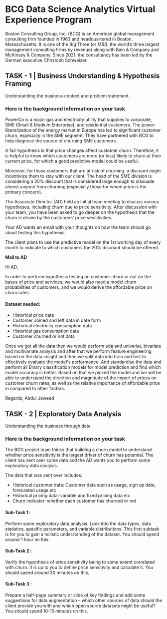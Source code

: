 # BCG Data Science Analytics Virtual Experience Program

Boston Consulting Group, Inc. (BCG) is an American global management consulting firm founded in 1963 and headquartered in Boston, Massachusetts. It is one of the Big Three (or MBB, the world’s three largest management consulting firms by revenue) along with Bain & Company and McKinsey & Company. Since 2021, the consultancy has been led by the German executive Christoph Schweizer.

## TASK - 1 | Business Understanding & Hypothesis Framing

Understanding the business context and problem statement.

### Here is the background information on your task

PowerCo is a major gas and electricity utility that supplies to corporate, SME (Small & Medium Enterprise), and residential customers. The power-liberalization of the energy market in Europe has led to significant customer churn, especially in the SME segment. They have partnered with BCG to help diagnose the source of churning SME customers.

A fair hypothesis is that price changes affect customer churn. Therefore, it is helpful to know which customers are more (or less) likely to churn at their current price, for which a good predictive model could be useful.

Moreover, for those customers that are at risk of churning, a discount might incentivize them to stay with our client. The head of the SME division is considering a 20% discount that is considered large enough to dissuade almost anyone from churning (especially those for whom price is the primary concern).

The Associate Director (AD) held an initial team meeting to discuss various hypotheses, including churn due to price sensitivity. After discussion with your team, you have been asked to go deeper on the hypothesis that the churn is driven by the customers’ price sensitivities. 

Your AD wants an email with your thoughts on how the team should go about testing this hypothesis.

The client plans to use the predictive model on the 1st working day of every month to indicate to which customers the 20% discount should be offered.

**Mail to AD**


Hi AD,

In order to perform hypothesis testing on customer churn or not on the bases of price and services, we would also need a model churn probabilities of customers, and we would derive the affordable price on churn rates.

#### Dataset needed:

 - Historical price data
 - Customer Joined and left data in date form
 - Historical electricity consumption data
 - Historical gas consumption data
 - Customer churned or not data


Once we got all the data then we would perform eda and univariat, bivariate and multivariate analysis and after that we perform feature engineering based on the data insight and then we split data into train and test to effectively evaluate the model's performance. And standardise the data and perform all Binary classification models for model prediction and find which model accuracy is better. Based on that we picked the model and we will be able to understand the direction and magnitude of the import of prices on customer churn rates, as well as the relative importance of affordable price in compared to other factors.

Regards,
Abdul Jaweed



## TASK - 2 | Exploratory Data Analysis

Understanding the business through data

### Here is the background information on your task


The BCG project team thinks that building a churn model to understand whether price sensitivity is the largest driver of churn has potential. The client has sent over some data and the AD wants you to perform some exploratory data analysis.

The data that was sent over includes:

   - Historical customer data: Customer data such as usage, sign up date, forecasted usage etc
   - Historical pricing data: variable and fixed pricing data etc
   - Churn indicator: whether each customer has churned or not

#### Sub-Task 1 :

Perform some exploratory data analysis. Look into the data types, data statistics, specific parameters, and variable distributions. This first subtask is for you to gain a holistic understanding of the dataset. You should spend around 1 hour on this.

#### Sub-Task 2 :

Verify the hypothesis of price sensitivity being to some extent correlated with churn. It is up to you to define price sensitivity and calculate it. You should spend around 30 minutes on this.

#### Sub-Task 3 :

Prepare a half-page summary or slide of key findings and add some suggestions for data augmentation – which other sources of data should the client provide you with and which open source datasets might be useful? You should spend 10-15 minutes on this.